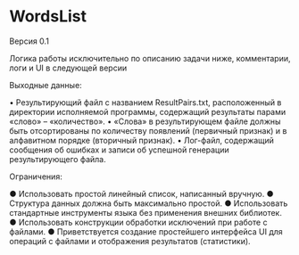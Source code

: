 # WordsList

Версия 0.1

Логика работы исключительно по описанию задачи ниже, комментарии, логи и UI в следующей версии

Выходные данные:

• Результирующий файл с названием ResultPairs.txt, расположенный в директории исполняемой программы, содержащий результаты парами «слово» –
«количество».
• «Слова» в результирующем файле должны быть отсортированы по количеству появлений (первичный признак) и в алфавитном порядке (вторичный 
признак).
• Лог-файл, содержащий сообщения об ошибках и записи об успешной генерации результирующего файла.

Ограничения:

● Использовать простой линейный список, написанный вручную.
● Структура данных должна быть максимально простой.
● Использовать стандартные инструменты языка без применения внешних 
библиотек.
● Использовать конструкции обработки исключений при работе с файлами.
● Приветствуется создание простейшего интерфейса UI для операций с файлами и отображения результатов (статистики).

